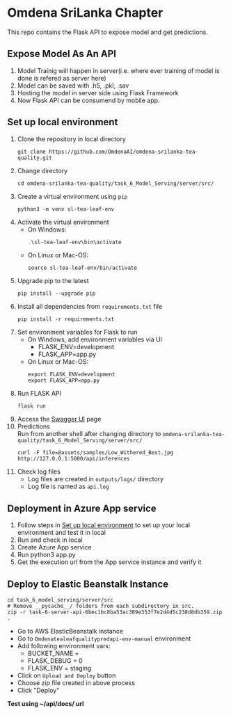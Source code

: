 # Omdena SriLanka Chapter

This repo contains the Flask API to expose model and get predictions.

## Expose Model As An API

1. Model Trainig will happen in server(i.e. where ever training of model is done is refered as server here)
2. Model can be saved with .h5, .pkl, .sav
3. Hosting the model in server side using Flask Framework
4. Now Flask API can be consumend by mobile app.

## Set up local environment

1. Clone the repository in local directory
   ```shell
   git clone https://github.com/OmdenaAI/omdena-srilanka-tea-quality.git
   ```
1. Change directory
   ```shell
   cd omdena-srilanka-tea-quality/task_6_Model_Serving/server/src/
   ```
1. Create a virtual environment using `pip`
   ```shell
   python3 -m venv sl-tea-leaf-env
   ```
1. Activate the virtual environment
   + On Windows:
     ```powershell
     .\sl-tea-leaf-env\bin\activate
     ```
   + On Linux or Mac-OS:
     ```shell
     source sl-tea-leaf-env/bin/activate
     ```
1. Upgrade pip to the latest
   ```shell
   pip install --upgrade pip
   ```
1. Install all dependencies from `requirements.txt` file
   ```shell
   pip install -r requirements.txt
   ```
1. Set environment variables for Flask to run
   + On Windows, add environment variables via UI
     + FLASK_ENV=development
     + FLASK_APP=app.py
   + On Linux or Mac-OS:
     ```shell
     export FLASK_ENV=development
     export FLASK_APP=app.py
     ```
1. Run FLASK API
   ```shell
   flask run
   ```
1. Access the [Swagger UI](http://127.0.0.1:5000/api/docs/) page
1. Predictions  
   Run from another shell after changing directory to `omdena-srilanka-tea-quality/task_6_Model_Serving/server/src/`
   ```shell
   curl -F file=@assets/samples/Low_Withered_Best.jpg http://127.0.0.1:5000/api/inferences
   ```
1. Check log files  
   + Log files are created in `outputs/logs/` directory
   + Log file is named as `api.log`

## Deployment in Azure App service

1. Follow steps in [Set up local environment](#set-up-local-environment) to set up your local environment and test it in local
1. Run and check in local
1. Create Azure App service
1. Run python3 app.py
1. Get the execution url from the App service instance and verify it

## Deploy to Elastic Beanstalk Instance

```shell
cd task_6_model_serving/server/src
# Remove __pycache__/ folders from each subdirectory in src.
zip -r task-6-server-api-6bec1bc8ba53ac389e353f7e2d4d5c238d8db359.zip .
```

- Go to AWS ElasticBeanstalk instance
- Go to `Omdenatealeafqualitypredapi-env-manual` environment
- Add following environment vars:
  - BUCKET_NAME = <S3 bucket name>
  - FLASK_DEBUG = 0
  - FLASK_ENV = staging
- Click on `Upload and Deploy` button
- Choose zip file created in above process
- Click "Deploy"

**Test using ~/api/docs/ url**
